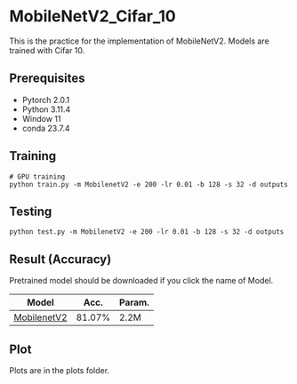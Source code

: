 # MobileNetV2_Cifar_10

This is the practice for the implementation of MobileNetV2.  Models are trained with Cifar 10.

## Prerequisites
- Pytorch 2.0.1
- Python 3.11.4
- Window 11
- conda 23.7.4

## Training
```
# GPU training
python train.py -m MobilenetV2 -e 200 -lr 0.01 -b 128 -s 32 -d outputs
```

## Testing
```
python test.py -m MobilenetV2 -e 200 -lr 0.01 -b 128 -s 32 -d outputs
```

## Result (Accuracy)

Pretrained model should be downloaded if you click the name of Model.

| Model             | Acc.        | Param.        |
| ----------------- | ----------- |----------- |
| [MobilenetV2]()          | 81.07%      |  2.2M     |


## Plot
Plots are in the plots folder.
